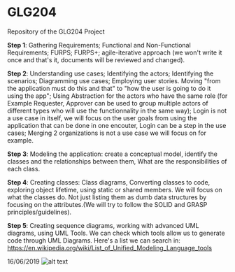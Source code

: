 # GLG204
Repository of the GLG204 Project

**Step 1**: Gathering Requirements; Functional and Non-Functional Requirements; FURPS; FURPS+; agile-iterative approach (we won't write it once and that's it, documents will be reviewed and changed).

**Step 2**: Understanding use cases; Identifying the actors; Identifying the scenarios; Diagramming use cases; Employing user stories. Moving "from the application must do this and that" to "how the user is going to do it using the app"; Using Abstraction for the actors who have the same role (for Example Requester, Approver can be used to group multiple actors of different types who will use the functionnality in the same way); Login is not a use case in itself, we will focus on the user goals from using the application that can be done in one encouter, Login can be a step in the use cases; Merging 2 organizations is not a use case we will focus on for example.

**Step 3**: Modeling the application: create a conceptual model, identify the classes and the relationships between them, What are the responsibilities of each class.

**Step 4**: Creating classes: Class diagrams, Converting classes to code, exploring object lifetime, using static or shared members. We will focus on what the classes do. Not just listing them as dumb data structures by focusing on the attributes.(We will try to follow the SOLID and GRASP principles/guidelines).

**Step 5**: Creating sequence diagrams, working with advanced UML diagrams, using UML Tools. We can check which tools allow us to generate code through UML Diagrams. Here's a list we can search in: https://en.wikipedia.org/wiki/List_of_Unified_Modeling_Language_tools

16/06/2019
![alt text](https://cdn-images-1.medium.com/max/1000/1*46fQ4HaY4yDuyLU4MA6kqw.png)


